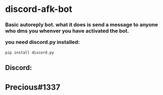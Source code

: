 # <h1>discord-afk-bot</h1>
<h3>Basic autoreply bot. what it does is send a message to anyone who dms you
whenver you have activated the bot. 

you need discord.py installed:</h3>
```pip install discord.py```
<h2>Discord:<h/h2>
  <h3>Precious#1337</h3>
